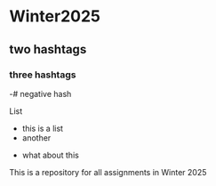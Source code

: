 # Winter2025

## two hashtags

### three hashtags

-# negative hash

List
* this is a list
* another
- what about this


This is a repository for all assignments in Winter 2025
